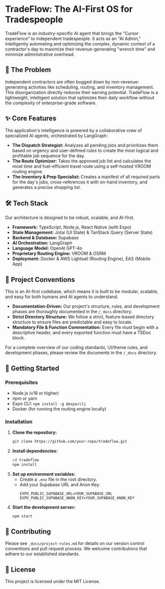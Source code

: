# TradeFlow: The AI-First OS for Tradespeople

TradeFlow is an industry-specific AI agent that brings the "Cursor experience" to independent tradespeople. It acts as an "AI Admin," intelligently automating and optimizing the complex, dynamic context of a contractor's day to maximize their revenue-generating "wrench time" and minimize administrative overhead.

## 🎯 The Problem
Independent contractors are often bogged down by non-revenue-generating activities like scheduling, routing, and inventory management. This disorganization directly reduces their earning potential. TradeFlow is a lightweight, intelligent solution that optimizes their daily workflow without the complexity of enterprise-grade software.

## ✨ Core Features
The application's intelligence is powered by a collaborative crew of specialized AI agents, orchestrated by LangGraph:

-   **The Dispatch Strategist:** Analyzes all pending jobs and prioritizes them based on urgency and user-defined rules to create the most logical and profitable job sequence for the day.
-   **The Route Optimizer:** Takes the approved job list and calculates the most time and fuel-efficient travel route using a self-hosted VROOM routing engine.
-   **The Inventory & Prep Specialist:** Creates a manifest of all required parts for the day's jobs, cross-references it with on-hand inventory, and generates a precise shopping list.

## 🛠️ Tech Stack
Our architecture is designed to be robust, scalable, and AI-first.

- **Framework:** TypeScript, Node.js, React Native (with Expo)
- **State Management:** Jotai (UI State) & TanStack Query (Server State)
- **Backend & Database:** Supabase
- **AI Orchestration:** LangGraph
- **Language Model:** OpenAI GPT-4o
- **Proprietary Routing Engine:** VROOM & OSRM
- **Deployment:** Docker & AWS Lightsail (Routing Engine), EAS (Mobile App)

## 📜 Project Conventions
This is an AI-first codebase, which means it is built to be modular, scalable, and easy for both humans and AI agents to understand.

- **Documentation-Driven:** Our project's structure, rules, and development phases are thoroughly documented in the `/_docs` directory.
- **Strict Directory Structure:** We follow a strict, feature-based directory structure to ensure files are predictable and easy to locate.
- **Mandatory File & Function Commentation:** Every file must begin with a descriptive header, and every exported function must have a TSDoc block.

For a complete overview of our coding standards, UI/theme rules, and development phases, please review the documents in the `/_docs` directory.

## 🚀 Getting Started

### Prerequisites
- Node.js (v18 or higher)
- npm or yarn
- Expo CLI: `npm install -g @expo/cli`
- Docker (for running the routing engine locally)

### Installation

1.  **Clone the repository:**
    ```bash
    git clone https://github.com/your-repo/tradeflow.git
    ```
2.  **Install dependencies:**
    ```bash
    cd tradeflow
    npm install
    ```
3.  **Set up environment variables:**
    -   Create a `.env` file in the root directory.
    -   Add your Supabase URL and Anon Key.
        ```
        EXPO_PUBLIC_SUPABASE_URL=YOUR_SUPABASE_URL
        EXPO_PUBLIC_SUPABASE_ANON_KEY=YOUR_SUPABASE_ANON_KEY
        ```
4.  **Start the development server:**
    ```bash
    npm start
    ```

## 🤝 Contributing
Please see `_docs/project-rules.md` for details on our version control conventions and pull request process. We welcome contributions that adhere to our established standards.

## 📄 License
This project is licensed under the MIT License. 